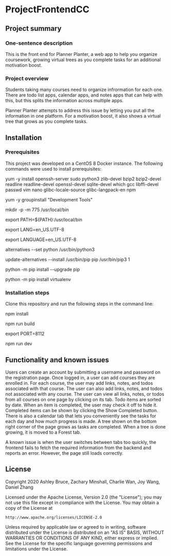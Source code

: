 # ProjectFrontendCC

## Project summary
### One-sentence description

This is the front end for Planner Planter, a web app to help you organize coursework, growing virtual trees as you complete tasks for an additional motivation boost.

### Project overview

Students taking many courses need to organize infrormation for each one. There are todo list apps, calendar apps, and notes apps that can help with this, but this splits the information across multiple apps.

Planner Planter attempts to address this issue by letting you put all the information in one platform. For a motivation boost, it also shows a virtual tree that grows as you complete tasks.

## Installation
### Prerequisites

This project was developed on a CentOS 8 Docker instance. The following commands were used to install prerequisites:

yum -y install openssh-server sudo python3 zlib-devel bzip2 bzip2-devel readline readline-devel openssl-devel sqlite-devel which gcc libffi-devel passwd vim nano glibc-locale-source glibc-langpack-en npm

yum -y groupinstall "Development Tools"

mkdir -p -m 775 /usr/local/bin

export PATH=${PATH}:/usr/local/bin

export LANG=en_US.UTF-8

export LANGUAGE=en_US.UTF-8

alternatives --set python /usr/bin/python3

update-alternatives --install /usr/bin/pip pip /usr/bin/pip3 1

python -m pip install --upgrade pip

python -m pip install virtualenv

### Installation steps

Clone this repository and run the following steps in the command line:

npm install

npm run build

export PORT=8112

npm run dev

## Functionality and known issues

Users can create an account by submitting a username and password on the registration page. Once logged in, a user can add courses they are enrolled in. For each course, the user may add links, notes, and todos associated with that course. The user can also add links, notes, and todos not associated with any course. The user can view all links, notes, or todos from all courses on one page by clicking on its tab. Todo items are sorted by date. When an item is completed, the user may check it off to hide it. Completed items can be shown by clicking the Show Completed button. There is also a calendar tab that lets you conveniently see the tasks for each day and how much progress is made. A tree shown on the bottom right corner of the page grows as tasks are completed. When a tree is done growing, it is moved to a Forest tab.

A known issue is when the user switches between tabs too quickly, the frontend fails to fetch the required information from the backend and reports an error. However, the page still loads correctly.

## License

Copyright 2020 Ashley Bruce, Zachary Minshall, Charlie Wan, Joy Wang, Daniel Zhang

Licensed under the Apache License, Version 2.0 (the "License");
you may not use this file except in compliance with the License.
You may obtain a copy of the License at

    http://www.apache.org/licenses/LICENSE-2.0

Unless required by applicable law or agreed to in writing, software
distributed under the License is distributed on an "AS IS" BASIS,
WITHOUT WARRANTIES OR CONDITIONS OF ANY KIND, either express or implied.
See the License for the specific language governing permissions and
limitations under the License.

